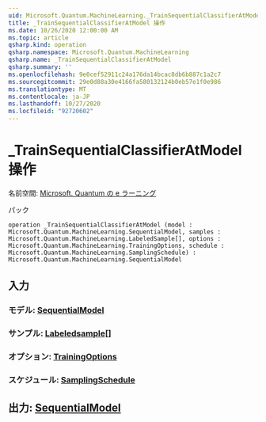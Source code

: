 ```yaml
---
uid: Microsoft.Quantum.MachineLearning._TrainSequentialClassifierAtModel
title: _TrainSequentialClassifierAtModel 操作
ms.date: 10/26/2020 12:00:00 AM
ms.topic: article
qsharp.kind: operation
qsharp.namespace: Microsoft.Quantum.MachineLearning
qsharp.name: _TrainSequentialClassifierAtModel
qsharp.summary: ''
ms.openlocfilehash: 9e0cef52911c24a176da14bcac8db6b887c1a2c7
ms.sourcegitcommit: 29e0d88a30e4166fa580132124b0eb57e1f0e986
ms.translationtype: MT
ms.contentlocale: ja-JP
ms.lasthandoff: 10/27/2020
ms.locfileid: "92720602"
---
```

# <a name="_trainsequentialclassifieratmodel-operation"></a>_TrainSequentialClassifierAtModel 操作

名前空間: [Microsoft. Quantum の e ラーニング](xref:Microsoft.Quantum.MachineLearning)

パック [](https://nuget.org/packages/)




```qsharp
operation _TrainSequentialClassifierAtModel (model : Microsoft.Quantum.MachineLearning.SequentialModel, samples : Microsoft.Quantum.MachineLearning.LabeledSample[], options : Microsoft.Quantum.MachineLearning.TrainingOptions, schedule : Microsoft.Quantum.MachineLearning.SamplingSchedule) : Microsoft.Quantum.MachineLearning.SequentialModel
```


## <a name="input"></a>入力

### <a name="model--sequentialmodel"></a>モデル: [SequentialModel](xref:Microsoft.Quantum.MachineLearning.SequentialModel)




### <a name="samples--labeledsample"></a>サンプル: [Labeledsample](xref:Microsoft.Quantum.MachineLearning.LabeledSample)[]




### <a name="options--trainingoptions"></a>オプション: [TrainingOptions](xref:Microsoft.Quantum.MachineLearning.TrainingOptions)




### <a name="schedule--samplingschedule"></a>スケジュール: [SamplingSchedule](xref:Microsoft.Quantum.MachineLearning.SamplingSchedule)





## <a name="output--sequentialmodel"></a>出力: [SequentialModel](xref:Microsoft.Quantum.MachineLearning.SequentialModel)


